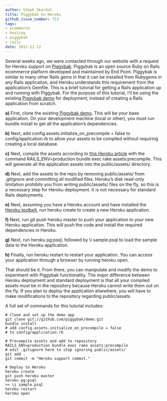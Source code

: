 ```yaml
---
author: Steph Skardal
title: Piggybak on Heroku
github_issue_number: 723
tags:
- ecommerce
- hosting
- piggybak
- rails
date: 2012-11-12
---
```


Several weeks ago, we were contacted through our website with a request for Heroku support on [Piggybak](https://github.com/piggybak/piggybak). Piggybak is an open source Ruby on Rails ecommerce platform developed and maintained by End Point. Piggybak is similar to many other Rails gems in that it can be installed from Rubygems in any Rails application, and Heroku understands this requirement from the application’s Gemfile. This is a brief tutorial for getting a Rails application up and running with Piggybak. For the purpose of this tutorial, I’ll be using the existing [Piggybak demo](https://github.com/piggybak/demo) for deployment, instead of creating a Rails application from scratch.

**a)** First, clone the existing [Piggybak demo](https://github.com/piggybak/demo). This will be your base application. On your development machine (local or other), you must run bundle install to get all the application’s dependencies.

**b)** Next, add config.assets.initialize_on_precompile = false to config/application.rb to allow your assets to be compiled without requiring creating a local database.

**c)** Next, compile the assets according to [this Heroku article](https://devcenter.heroku.com/articles/rails3x-asset-pipeline-cedar) with the command RAILS_ENV=production bundle exec rake assets:precompile. This will generate all the application assets into the public/assets/ directory.

**d)** Next, add the assets to the repo by removing public/assets/ from .gitignore and committing all modified files. Heroku’s disk read-only limitation prohibits you from writing public/assets/ files on the fly, so this is a necessary step for Heroku deployment. It is not necessary for standard Rails deployments.

**e)** Next, assuming you have a Heroku account and have installed the [Heroku toolbelt](https://toolbelt.heroku.com/debian), run heroku create to create a new Heroku application.

**f)** Next, run git push heroku master to push your application to your new Heroku application. This will push the code and install the required dependencies in Heroku.

**g)** Next, run heroku pg:psql, followed by \i sample.psql to load the sample data to the Heroku application.

**h)** Finally, run heroku restart to restart your application. You can access your application through a browser by running heroku open.

That should be it. From there, you can manipulate and modify the demo to experiment with Piggybak functionality. The major difference between Heroku deployment and standard deployment is that all your compiled assets must be in the repository because Heroku cannot write them out on the fly. If you plan to deploy the application elsewhere, you will have to make modifications to the repository regarding public/assets.

A full set of commands for this tutorial includes:

```nohighlight
# Clone and set up the demo app
git clone git://github.com/piggybak/demo.git
bundle install
# add config.assets.initialize_on_precompile = false
# to config/application.rb

# Precompile assets and add to repository
RAILS_ENV=production bundle exec rake assets:precompile
# edit .gitignore here to stop ignoring public/assets/
git add .
git commit -m "Heroku support commit."

# Deploy to Heroku
heroku create
git push heroku master
heroku pg:psql
>> \i sample.psql
heroku restart
heroku open
```
